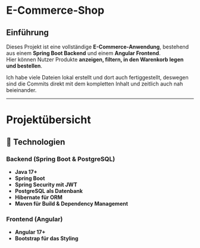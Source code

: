 ﻿#  E-Commerce-Shop

##  Einführung

Dieses Projekt ist eine vollständige **E-Commerce-Anwendung**, bestehend aus einem **Spring Boot Backend** und einem **Angular Frontend**.  
Hier können Nutzer Produkte **anzeigen, filtern, in den Warenkorb legen und bestellen**.  

Ich habe viele Dateien lokal erstellt und dort auch fertiggestellt, deswegen sind die Commits direkt mit dem kompletten Inhalt und zeitlich auch nah beieinander.

---

#  Projektübersicht  

## 🔹 Technologien  

###  Backend (Spring Boot & PostgreSQL)
- **Java 17+**
- **Spring Boot**
- **Spring Security mit JWT**
- **PostgreSQL als Datenbank**
- **Hibernate für ORM**
- **Maven für Build & Dependency Management**

### Frontend (Angular)
- **Angular 17+**
- **Bootstrap für das Styling**


